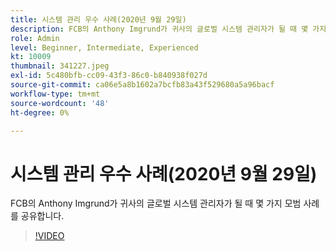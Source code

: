 ```yaml
---
title: 시스템 관리 우수 사례(2020년 9월 29일)
description: FCB의 Anthony Imgrund가 귀사의 글로벌 시스템 관리자가 될 때 몇 가지 모범 사례를 공유합니다.
role: Admin
level: Beginner, Intermediate, Experienced
kt: 10009
thumbnail: 341227.jpeg
exl-id: 5c480bfb-cc09-43f3-86c0-b840938f027d
source-git-commit: ca06e5a8b1602a7bcfb83a43f529680a5a96bacf
workflow-type: tm+mt
source-wordcount: '48'
ht-degree: 0%

---
```


# 시스템 관리 우수 사례(2020년 9월 29일)

FCB의 Anthony Imgrund가 귀사의 글로벌 시스템 관리자가 될 때 몇 가지 모범 사례를 공유합니다.

>[!VIDEO](https://video.tv.adobe.com/v/341227/?quality=12&learn=on)
